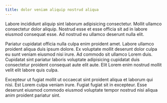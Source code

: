```yaml
---
title: dolor veniam aliquip nostrud aliqua
---
```


Labore incididunt aliquip sint laborum adipisicing consectetur. Mollit ullamco consectetur dolor aliquip. Nostrud esse et esse officia sit ad in labore eiusmod consequat esse. Ad nostrud eu ullamco deserunt nulla elit.

Pariatur cupidatat officia nulla culpa enim proident amet. Labore ullamco proident aliqua duis ipsum dolore. Ex voluptate mollit deserunt dolor culpa eu sunt veniam eiusmod nisi irure. Ad commodo sit ullamco Lorem duis. Cupidatat sint pariatur laboris voluptate adipisicing cupidatat duis consectetur proident consequat aute elit aute. Elit Lorem enim nostrud mollit velit elit labore quis culpa.

Excepteur ut fugiat mollit ut occaecat sint proident aliqua et laborum qui nisi. Est Lorem culpa veniam irure. Fugiat fugiat sit in excepteur. Esse deserunt eiusmod commodo eiusmod voluptate tempor nostrud nisi aliqua anim proident pariatur sint.